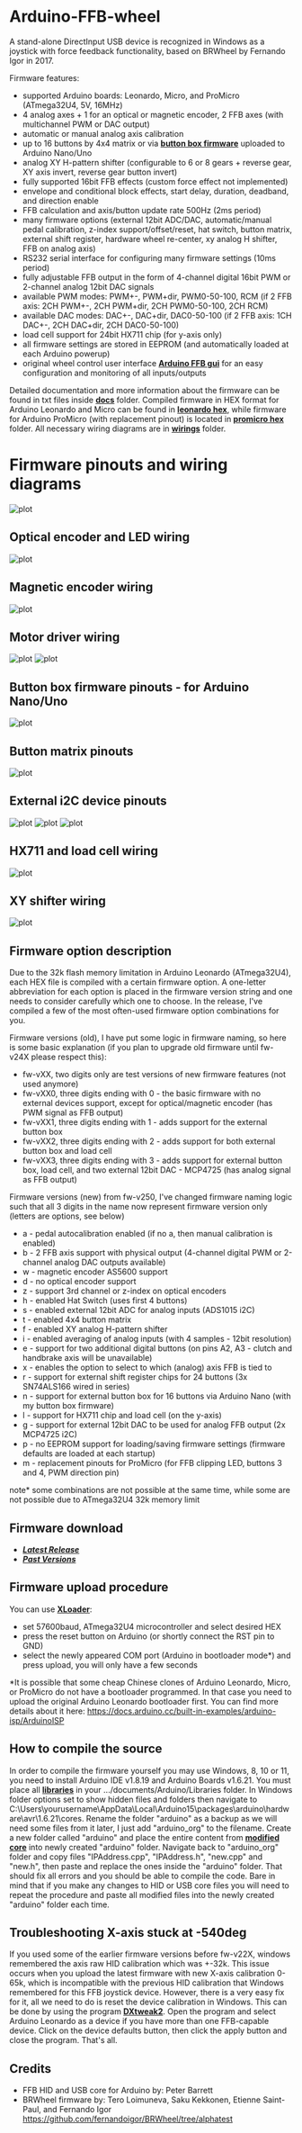 # Arduino-FFB-wheel
A stand-alone DirectInput USB device is recognized in Windows as a joystick with force feedback functionality, based on BRWheel by Fernando Igor in 2017.

Firmware features:
- supported Arduino boards: Leonardo, Micro, and ProMicro (ATmega32U4, 5V, 16MHz)
- 4 analog axes + 1 for an optical or magnetic encoder, 2 FFB axes (with multichannel PWM or DAC output)
- automatic or manual analog axis calibration
- up to 16 buttons by 4x4 matrix or via **[button box firmware](https://github.com/ranenbg/Arduino-FFB-wheel/tree/master/tx_rw_ferrari_458_wheel_emu_16buttons)** uploaded to Arduino Nano/Uno
- analog XY H-pattern shifter (configurable to 6 or 8 gears + reverse gear, XY axis invert, reverse gear button invert)
- fully supported 16bit FFB effects (custom force effect not implemented)
- envelope and conditional block effects, start delay, duration, deadband, and direction enable
- FFB calculation and axis/button update rate 500Hz (2ms period)
- many firmware options (external 12bit ADC/DAC, automatic/manual pedal calibration, z-index support/offset/reset, hat switch, button matrix, external shift register, hardware wheel re-center, xy analog H shifter, FFB on analog axis)
- RS232 serial interface for configuring many firmware settings (10ms period)
- fully adjustable FFB output in the form of 4-channel digital 16bit PWM or 2-channel analog 12bit DAC signals
- available PWM modes: PWM+-, PWM+dir, PWM0-50-100, RCM (if 2 FFB axis: 2CH PWM+-, 2CH PWM+dir, 2CH PWM0-50-100, 2CH RCM)
- available DAC modes: DAC+-, DAC+dir, DAC0-50-100 (if 2 FFB axis: 1CH DAC+-, 2CH DAC+dir, 2CH DAC0-50-100)
- load cell support for 24bit HX711 chip (for y-axis only)
- all firmware settings are stored in EEPROM (and automatically loaded at each Arduino powerup)
- original wheel control user interface **[Arduino FFB gui](https://github.com/ranenbg/Arduino-FFB-gui)** for an easy configuration and monitoring of all inputs/outputs 

Detailed documentation and more information about the firmware can be found in txt files inside **[docs](https://github.com/ranenbg/Arduino-FFB-wheel/tree/master/brWheel_my/docs)** folder. Compiled firmware in HEX format for Arduino Leonardo and Micro can be found in **[leonardo hex](https://github.com/ranenbg/Arduino-FFB-wheel/tree/master/brWheel_my/leonardo%20hex)**, while firmware for Arduino ProMicro (with replacement pinout) is located in **[promicro hex](https://github.com/ranenbg/Arduino-FFB-wheel/tree/master/brWheel_my/promicro%20hex)** folder. All necessary wiring diagrams are in **[wirings](https://github.com/ranenbg/Arduino-FFB-wheel/tree/master/brWheel_my/wirings)** folder.

# Firmware pinouts and wiring diagrams
![plot](./brWheel_my/wirings/Firmware-v250%20pinout.png)
## Optical encoder and LED wiring
![plot](./brWheel_my/wirings/encoder_ffb_clip_led_wiring_diagram.png)
## Magnetic encoder wiring
![plot](./brWheel_my/wirings/as5600_wiring_diagram.png)
## Motor driver wiring
![plot](./brWheel_my/wirings/bts7960_wiring_diagram.png)
![plot](./brWheel_my/wirings/double_bts7960_wiring_diagram.png)
## Button box firmware pinouts - for Arduino Nano/Uno
![plot](./brWheel_my/wirings/Firmware-vXX1%20button%20box%20pinout.png)
## Button matrix pinouts
![plot](./brWheel_my/wirings/button_matrix_wiring_diagram.png)
## External i2C device pinouts
![plot](./brWheel_my/wirings/ads1015_wiring_diagram.png)
![plot](./brWheel_my/wirings/mcp4725_wiring_diagram.png)
![plot](./brWheel_my/wirings/double_mcp4725_wiring_diagram.png)
## HX711 and load cell wiring
![plot](./brWheel_my/wirings/HX711_load_cell_wiring_diagram.png)
## XY shifter wiring
![plot](./brWheel_my/wirings/XY_shifter_wiring_diagram.png)

## Firmware option description
Due to the 32k flash memory limitation in Arduino Leonardo (ATmega32U4), each HEX file is compiled with a certain firmware option. A one-letter abbreviation for each option is placed in the firmware version string and one needs to consider carefully which one to choose. In the release, I've compiled a few of the most often-used firmware option combinations for you.

Firmware versions (old), I have put some logic in firmware naming, so here is some basic explanation (if you plan to upgrade old firmware until fw-v24X please respect this):
-  	 fw-vXX,  two digits only are test versions of new firmware features (not used anymore)
-  	 fw-vXX0, three digits ending with 0 - the basic firmware with no external devices support, except for optical/magnetic encoder (has PWM signal as FFB output)
-  	 fw-vXX1, three digits ending with 1 - adds support for the external button box
-  	 fw-vXX2, three digits ending with 2 - adds support for both external button box and load cell
-  	 fw-vXX3, three digits ending with 3 - adds support for external button box, load cell, and two external 12bit DAC - MCP4725 (has analog signal as FFB output)

Firmware versions (new) from fw-v250, I've changed firmware naming logic such that all 3 digits in the name now represent firmware version only (letters are options, see below)
- a - pedal autocalibration enabled (if no a, then manual calibration is enabled)
- b - 2 FFB axis support with physical output (4-channel digital PWM or 2-channel analog DAC outputs available)
-	w - magnetic encoder AS5600 support
- d - no optical encoder support
- z - support 3rd channel or z-index on optical encoders
- h - enabled Hat Switch (uses first 4 buttons)
- s - enabled external 12bit ADC for analog inputs (ADS1015 i2C)
- t - enabled 4x4 button matrix
- f - enabled XY analog H-pattern shifter
- i - enabled averaging of analog inputs (with 4 samples - 12bit resolution)
-	e - support for two additional digital buttons (on pins A2, A3 - clutch and handbrake axis will be unavailable)
-	x - enables the option to select to which (analog) axis FFB is tied to
- r - support for external shift register chips for 24 buttons (3x SN74ALS166 wired in series)
- n - support for external button box for 16 buttons via Arduino Nano (with my button box firmware)
- l - support for HX711 chip and load cell (on the y-axis)
- g - support for external 12bit DAC to be used for analog FFB output (2x MCP4725 i2C)
-	p - no EEPROM support for loading/saving firmware settings (firmware defaults are loaded at each startup)
- m - replacement pinouts for ProMicro (for FFB clipping LED, buttons 3 and 4, PWM direction pin)

note* some combinations are not possible at the same time, while some are not possible due to ATmega32U4 32k memory limit

## Firmware download

+ ***[Latest Release](https://github.com/ranenbg/Arduino-FFB-wheel/releases/latest)***
+ ***[Past Versions](https://github.com/ranenbg/Arduino-FFB-wheel/releases)***

## Firmware upload procedure
You can use **[XLoader](https://github.com/ranenbg/Arduino-FFB-wheel/tree/master/XLoader)**:
- set 57600baud, ATmega32U4 microcontroller and select desired HEX
- press the reset button on Arduino (or shortly connect the RST pin to GND)
- select the newly appeared COM port (Arduino in bootloader mode*) and press upload, you will only have a few seconds

*It is possible that some cheap Chinese clones of Arduino Leonardo, Micro, or ProMicro do not have a bootloader programmed. In that case you need to upload the original Arduino Leonardo bootloader first. You can find more details about it here: https://docs.arduino.cc/built-in-examples/arduino-isp/ArduinoISP

## How to compile the source
In order to compile the firmware yourself you may use Windows, 8, 10 or 11, you need to install Arduino IDE v1.8.19 and Arduino Boards v1.6.21. You must place all **[libraries](https://github.com/ranenbg/Arduino-FFB-wheel/tree/master/arduino-1.8.5/libraries)** in your .../documents/Arduino/Libraries folder. In Windows folder options set to show hidden files and folders then navigate to C:\Users\yourusername\AppData\Local\Arduino15\packages\arduino\hardware\avr\1.6.21\cores. Rename the folder "arduino" as a backup as we will need some files from it later, I just add "arduino_org" to the filename. Create a new folder called "arduino" and place the entire content from  **[modified core](https://github.com/ranenbg/Arduino-FFB-wheel/tree/master/arduino-1.8.5/hardware/arduino/cores/arduino)** into newly created "arduino" folder. Navigate back to "arduino_org" folder and copy files "IPAddress.cpp", "IPAddress.h", "new.cpp" and "new.h", then paste and replace the ones inside the "arduino" folder. That should fix all errors and you should be able to compile the code. Bare in mind that if you make any changes to HID or USB core files you will need to repeat the procedure and paste all modified files into the newly created "arduino" folder each time.

## Troubleshooting X-axis stuck at -540deg
If you used some of the earlier firmware versions before fw-v22X, windows remembered the axis raw HID calibration which was +-32k. This issue occurs when you upload the latest firmware with new X-axis calibration 0-65k, which is incompatible with the previous HID calibration that Windows remembered for this FFB joystick device. However, there is a very easy fix for it, all we need to do is reset the device calibration in Windows. This can be done by using the program **[DXtweak2](https://github.com/ranenbg/Arduino-FFB-wheel/tree/master/FFB_misc_programs)**. Open the program and select Arduino Leonardo as a device if you have more than one FFB-capable device. Click on the device defaults button, then click the apply button and close the program. That's all.

## Credits

- FFB HID and USB core for Arduino by: Peter Barrett
- BRWheel firmware by: Tero Loimuneva, Saku Kekkonen, Etienne Saint-Paul, and Fernando Igor
https://github.com/fernandoigor/BRWheel/tree/alphatest
